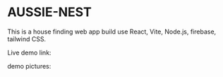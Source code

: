 # AUSSIE-NEST

This is a house finding web app build use React, Vite, Node.js, firebase, tailwind CSS.

Live demo link: 

demo pictures:

